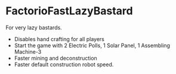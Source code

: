 # FactorioFastLazyBastard
For very lazy bastards.
* Disables hand crafting for all players
* Start the game with 2 Electric Polls, 1 Solar Panel, 1 Assembling Machine-3
* Faster mining and deconstruction
* Faster default construction robot speed.
